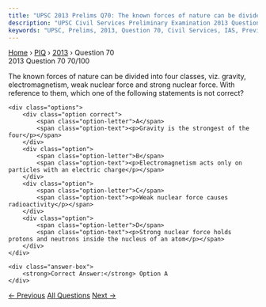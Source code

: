```yaml
---
title: "UPSC 2013 Prelims Q70: The known forces of nature can be divided into four classes,..."
description: "UPSC Civil Services Preliminary Examination 2013 Question 70 with options and answer"
keywords: "UPSC, Prelims, 2013, Question 70, Civil Services, IAS, Previous Year Questions"
---
```


<nav class="breadcrumb">
    <a href="../../">Home</a>
    <span>›</span>
    <a href="../">PIQ</a>
    <span>›</span>
    <a href="./">2013</a>
    <span>›</span>
    <span>Question 70</span>
</nav>

<div class="question-header">
    <div class="question-meta">
        <span class="year-badge">2013</span>
        <span class="question-number">Question 70</span>
        <span class="progress">70/100</span>
    </div>
    <div class="progress-bar">
        <div class="progress-fill" style="width: 70.0%"></div>
    </div>
</div>

<div class="question-content">
    <div class="question-text">
        <p>The known forces of nature can be divided into four classes, viz. gravity, electromagnetism, weak nuclear force and strong nuclear force. With reference to them, which one of the following statements is not correct?</p>
    </div>
    
    <div class="options">
        <div class="option correct">
            <span class="option-letter">A</span>
            <span class="option-text"><p>Gravity is the strongest of the four</p></span>
        </div>
        <div class="option">
            <span class="option-letter">B</span>
            <span class="option-text"><p>Electromagnetism acts only on particles with an electric charge</p></span>
        </div>
        <div class="option">
            <span class="option-letter">C</span>
            <span class="option-text"><p>Weak nuclear force causes radioactivity</p></span>
        </div>
        <div class="option">
            <span class="option-letter">D</span>
            <span class="option-text"><p>Strong nuclear force holds protons and neutrons inside the nucleus of an atom</p></span>
        </div>
    </div>

    <div class="answer-box">
        <strong>Correct Answer:</strong> Option A
    </div>
</div>

<div class="question-nav">
    <a href="../q069-which-of-the-following-leaf-modifications-occursoc/" class="nav-btn prev">← Previous</a>
    <a href="../" class="nav-btn center">All Questions</a>
    <a href="../q071-the-efforts-to-detect-the-existence-of-higgs-boson/" class="nav-btn next">Next →</a>
</div>
